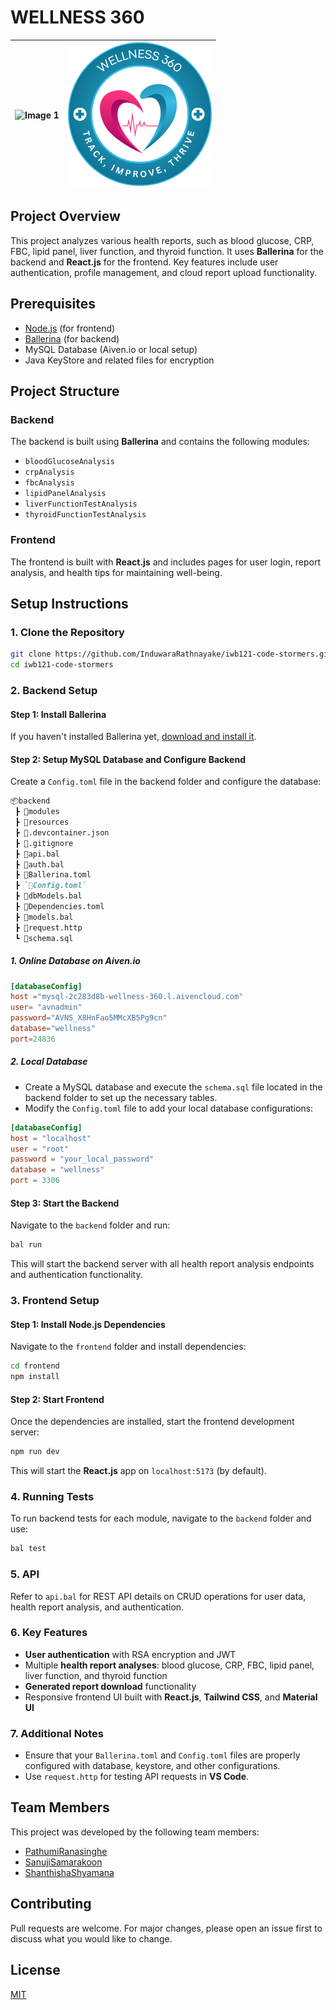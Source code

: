 # WELLNESS 360

| ![Image 1]() | ![Wellness 360 Logo](./ReadMEAssets/logo.png) |
|------------------------------------------|------------------------------------------|

## Project Overview

This project analyzes various health reports, such as blood glucose, CRP, FBC, lipid panel, liver function, and thyroid function. It uses **Ballerina** for the backend and **React.js** for the frontend. Key features include user authentication, profile management, and cloud report upload functionality.

## Prerequisites

- [Node.js](https://nodejs.org/) (for frontend)
- [Ballerina](https://ballerina.io/) (for backend)
- MySQL Database (Aiven.io or local setup)
- Java KeyStore and related files for encryption

## Project Structure

### Backend

The backend is built using **Ballerina** and contains the following modules:

- `bloodGlucoseAnalysis`
- `crpAnalysis`
- `fbcAnalysis`
- `lipidPanelAnalysis`
- `liverFunctionTestAnalysis`
- `thyroidFunctionTestAnalysis`

### Frontend

The frontend is built with **React.js** and includes pages for user login, report analysis, and health tips for maintaining well-being.

## Setup Instructions

### 1. Clone the Repository

```bash
git clone https://github.com/InduwaraRathnayake/iwb121-code-stormers.git
cd iwb121-code-stormers
```

### 2. Backend Setup

#### Step 1: Install Ballerina

If you haven't installed Ballerina yet, [download and install it](https://ballerina.io/downloads/).

#### Step 2: Setup MySQL Database and Configure Backend

Create a `Config.toml` file in the backend folder and configure the database:

```markdown
📦backend
 ┣ 📂modules
 ┣ 📂resources
 ┣ 📜.devcontainer.json
 ┣ 📜.gitignore
 ┣ 📜api.bal
 ┣ 📜auth.bal
 ┣ 📜Ballerina.toml
 ┣ `📜Config.toml`
 ┣ 📜dbModels.bal
 ┣ 📜Dependencies.toml
 ┣ 📜models.bal
 ┣ 📜request.http
 ┗ 📜schema.sql
```

##### 1. Online Database on Aiven.io

```toml
[databaseConfig]
host ="mysql-2c283d8b-wellness-360.l.aivencloud.com"
user= "avnadmin"
password="AVNS_X8HnFao5MMcXB5Pg9cn"
database="wellness"
port=24836
```

##### 2. Local Database

- Create a MySQL database and execute the `schema.sql` file located in the backend folder to set up the necessary tables.
- Modify the `Config.toml` file to add your local database configurations:

```toml
[databaseConfig]
host = "localhost"
user = "root"
password = "your_local_password"
database = "wellness"
port = 3306
```

#### Step 3: Start the Backend

Navigate to the `backend` folder and run:

```bash
bal run
```

This will start the backend server with all health report analysis endpoints and authentication functionality.

### 3. Frontend Setup

#### Step 1: Install Node.js Dependencies

Navigate to the `frontend` folder and install dependencies:

```bash
cd frontend
npm install
```

#### Step 2: Start Frontend

Once the dependencies are installed, start the frontend development server:

```bash
npm run dev
```

This will start the **React.js** app on `localhost:5173` (by default).

### 4. Running Tests

To run backend tests for each module, navigate to the `backend` folder and use:

```bash
bal test
```

### 5. API

Refer to `api.bal` for REST API details on CRUD operations for user data, health report analysis, and authentication.

### 6. Key Features

- **User authentication** with RSA encryption and JWT
- Multiple **health report analyses**: blood glucose, CRP, FBC, lipid panel, liver function, and thyroid function
- **Generated report download** functionality
- Responsive frontend UI built with **React.js**, **Tailwind CSS**, and **Material UI**

### 7. Additional Notes

- Ensure that your `Ballerina.toml` and `Config.toml` files are properly configured with database, keystore, and other configurations.
- Use `request.http` for testing API requests in **VS Code**.
  
## Team Members

This project was developed by the following team members:

- [PathumiRanasinghe](https://github.com/PathumiRanasinghe)
- [SanujiSamarakoon](https://github.com/sanujis)
- [ShanthishaShyamana](https://github.com/ShanthishaShyamana)

## Contributing

Pull requests are welcome. For major changes, please open an issue first to discuss what you would like to change.

## License

[MIT](LICENSE)
